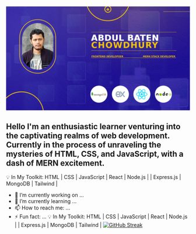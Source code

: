 ![alt text](https://github.com/Abdul-Baten-Chy/Abdul-Baten-Chy/blob/main/git_banner.jpg?raw=true)

Hello I'm an enthusiastic learner venturing into the captivating realms of web development. Currently in the process of unraveling the mysteries of HTML, CSS, and JavaScript, with a dash of MERN excitement.
---
💡 In My Toolkit: HTML | CSS | JavaScript | React  | Node.js | | Express.js | MongoDB | Tailwind |
- 🔭 I’m currently working on ...
- 🌱 I’m currently learning ...
- 📫 How to reach me: ...
- ⚡ Fun fact: ...
💡 In My Toolkit: HTML | CSS | JavaScript | React  | Node.js | | Express.js | MongoDB | Tailwind |
[![GitHub Streak](https://github-readme-streak-stats.herokuapp.com?user=Abdul-Baten-Chy&theme=vue-dark&card_width=1280)](https://git.io/streak-stats)



